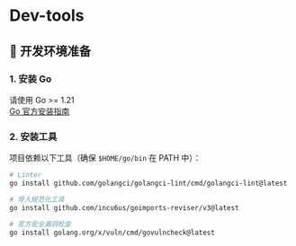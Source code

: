 # Dev-tools

## 🚀 开发环境准备

### 1. 安装 Go
请使用 Go >= 1.21  
[Go 官方安装指南](https://go.dev/dl/)

### 2. 安装工具
项目依赖以下工具（确保 `$HOME/go/bin` 在 PATH 中）：

```bash
# Linter
go install github.com/golangci/golangci-lint/cmd/golangci-lint@latest

# 导入规范化工具
go install github.com/incu6us/goimports-reviser/v3@latest

# 官方安全漏洞检查
go install golang.org/x/vuln/cmd/govulncheck@latest

